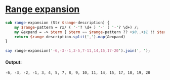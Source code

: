 [1]: http://rosettacode.org/wiki/Range_expansion

# [Range expansion][1]

```perl
sub range-expansion (Str $range-description) {
    my $range-pattern = rx/ ( '-'? \d+ ) '-' ( '-'? \d+) /;
    my &expand = -> $term { $term ~~ $range-pattern ?? +$0..+$1 !! $term };
    return $range-description.split(',').map(&expand)
}
 
say range-expansion('-6,-3--1,3-5,7-11,14,15,17-20').join(', ');
```

#### Output:
```
-6, -3, -2, -1, 3, 4, 5, 7, 8, 9, 10, 11, 14, 15, 17, 18, 19, 20
```